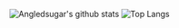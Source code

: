 ![Angledsugar's github stats](https://github-readme-stats.vercel.app/api?username=angledsugar&show_icons=true&theme=tokyonight)
![Top Langs](https://github-readme-stats.vercel.app/api/top-langs/?username=angledsugar&layout=compact&theme=tokyonight)
